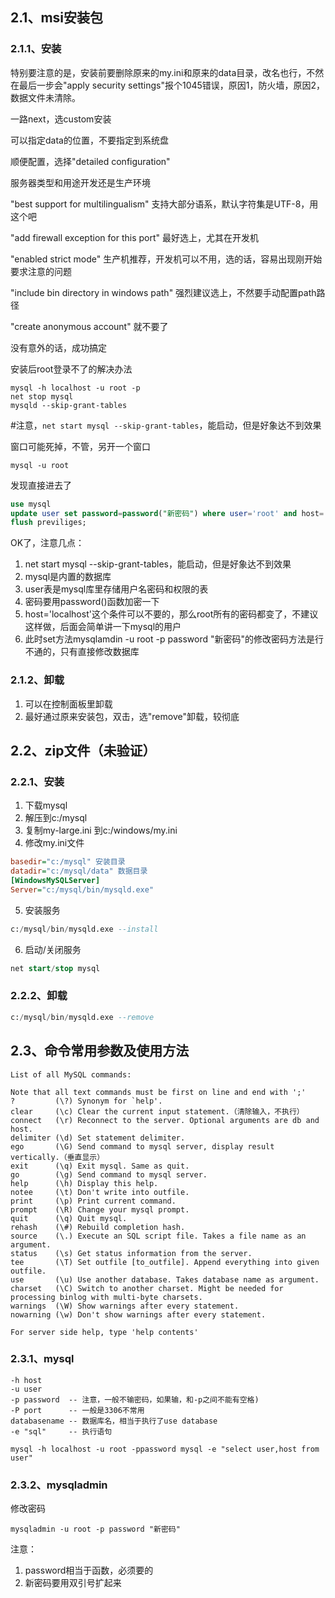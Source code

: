 <!-- # 第 2 章 Windows平台下安装与配置MySQL -->

## 2.1、msi安装包

### 2.1.1、安装

特别要注意的是，安装前要删除原来的my.ini和原来的data目录，改名也行，不然在最后一步会"apply security settings"报个1045错误，原因1，防火墙，原因2，数据文件未清除。

一路next，选custom安装

可以指定data的位置，不要指定到系统盘

顺便配置，选择"detailed configuration"

服务器类型和用途开发还是生产环境

"best support for multilingualism"  支持大部分语系，默认字符集是UTF-8，用这个吧

"add firewall exception for this port" 最好选上，尤其在开发机

"enabled strict mode"  生产机推荐，开发机可以不用，选的话，容易出现刚开始要求注意的问题

"include bin directory in windows path"  强烈建议选上，不然要手动配置path路径

"create anonymous account" 就不要了

没有意外的话，成功搞定

安装后root登录不了的解决办法

```shell
mysql -h localhost -u root -p
net stop mysql
mysqld --skip-grant-tables
```

\#注意，`net start mysql --skip-grant-tables`，能启动，但是好象达不到效果

窗口可能死掉，不管，另开一个窗口

```shell
mysql -u root
```

发现直接进去了

```sql
use mysql
update user set password=password("新密码") where user='root' and host='localhost';
flush previliges;
```

OK了，注意几点：

1. net start mysql --skip-grant-tables，能启动，但是好象达不到效果
2. mysql是内置的数据库
3. user表是mysql库里存储用户名密码和权限的表
4. 密码要用password()函数加密一下
5. host='localhost'这个条件可以不要的，那么root所有的密码都变了，不建议这样做，后面会简单讲一下mysql的用户
6. 此时set方法mysqlamdin -u root -p password "新密码"的修改密码方法是行不通的，只有直接修改数据库

### 2.1.2、卸载

1. 可以在控制面板里卸载
2. 最好通过原来安装包，双击，选"remove"卸载，较彻底

## 2.2、zip文件（未验证）

### 2.2.1、安装

1. 下载mysql
2. 解压到c:/mysql
3. 复制my-large.ini 到c:/windows/my.ini
4. 修改my.ini文件

```ini
basedir="c:/mysql" 安装目录
datadir="c:/mysql/data" 数据目录
[WindowsMySQLServer]
Server="c:/mysql/bin/mysqld.exe"
```
5. 安装服务

```sql
c:/mysql/bin/mysqld.exe --install
```
6. 启动/关闭服务

```sql
net start/stop mysql
```

### 2.2.2、卸载

```sql
c:/mysql/bin/mysqld.exe --remove
```

## 2.3、命令常用参数及使用方法

```
List of all MySQL commands:

Note that all text commands must be first on line and end with ';'
?         (\?) Synonym for `help'.
clear     (\c) Clear the current input statement.（清除输入，不执行）
connect   (\r) Reconnect to the server. Optional arguments are db and host.
delimiter (\d) Set statement delimiter.
ego       (\G) Send command to mysql server, display result vertically.（垂直显示）
exit      (\q) Exit mysql. Same as quit.
go        (\g) Send command to mysql server.
help      (\h) Display this help.
notee     (\t) Don't write into outfile.
print     (\p) Print current command.
prompt    (\R) Change your mysql prompt.
quit      (\q) Quit mysql.
rehash    (\#) Rebuild completion hash.
source    (\.) Execute an SQL script file. Takes a file name as an argument.
status    (\s) Get status information from the server.
tee       (\T) Set outfile [to_outfile]. Append everything into given outfile.
use       (\u) Use another database. Takes database name as argument.
charset   (\C) Switch to another charset. Might be needed for processing binlog with multi-byte charsets.
warnings  (\W) Show warnings after every statement.
nowarning (\w) Don't show warnings after every statement.

For server side help, type 'help contents'
```

### 2.3.1、mysql

```mysql
-h host
-u user
-p password  -- 注意，一般不输密码，如果输，和-p之间不能有空格)
-P port      -- 一般是3306不常用
databasename -- 数据库名，相当于执行了use database
-e "sql"     -- 执行语句

mysql -h localhost -u root -ppassword mysql -e "select user,host from user"
```

### 2.3.2、mysqladmin

修改密码

```mysql
mysqladmin -u root -p password "新密码"
```

注意：
1. password相当于函数，必须要的
2. 新密码要用双引号扩起来
